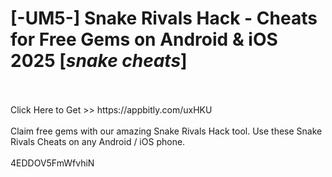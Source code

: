 # [-UM5-] Snake Rivals Hack - Cheats for Free Gems on Android & iOS 2025 [*snake cheats*]
<br>
<br>Click Here to Get >> https://appbitly.com/uxHKU

<br>
<br>Claim free gems with our amazing Snake Rivals Hack tool. Use these Snake Rivals Cheats on any Android / iOS phone.
<br>
<br>4EDDOV5FmWfvhiN

